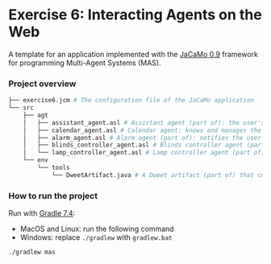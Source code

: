 # Exercise 6: Interacting Agents on the Web

A template for an application implemented with the [JaCaMo 0.9](http://jacamo.sourceforge.net/?page_id=40) framework for programming Multi-Agent Systems (MAS).

### Project overview
```bash
├── exercise6.jcm # The configuration file of the JaCaMo application 
└── src
    ├── agt 
    │   ├── assistant_agent.asl # Assistant agent (part of): the user's assistant
    │   ├── calendar_agent.asl # Calendar agent: knows and manages the user's events (e.g. like being a wrapper for Goodle Calendar)
    │   ├── alarm_agent.asl # Alarm agent (part of): notifies the user
    │   ├── blinds_controller_agent.asl # Blinds controller agent (part of): regulates the level of natural light in the user's room.
    │   └── lamp_controller_agent.asl # Lamp controller agent (part of): regulates the level of natural light in the user's room.
    └── env
        └── tools
            └── DweetArtifact.java # A Dweet artifact (part of) that could be used by agents to send messages to the user’s friends using the dweet.io API.
```

### How to run the project
Run with [Gradle 7.4](https://gradle.org/): 
- MacOS and Linux: run the following command
- Windows: replace `./gradlew` with `gradlew.bat`

```shell
./gradlew mas
```
